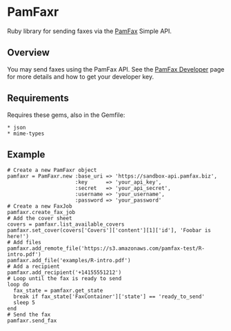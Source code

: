 PamFaxr
=======

Ruby library for sending faxes via the [PamFax](http://www.pamfax.biz/en/partners/tropo/) Simple API.

Overview
--------

You may send faxes using the PamFax API. See the [PamFax Developer](http://www.pamfax.biz/en/partners/tropo/) page for more details and how to get your developer key.

Requirements
------------

Requires these gems, also in the Gemfile:

	* json
	* mime-types

Example
-------

    # Create a new PamFaxr object
	pamfaxr = PamFaxr.new :base_uri => 'https://sandbox-api.pamfax.biz',
	                      :key      => 'your_api_key', 
	                      :secret   => 'your_api_secret', 
	                      :username => 'your_username', 
	                      :password => 'your_password'
	# Create a new FaxJob
	pamfaxr.create_fax_job
    # Add the cover sheet
	covers = pamfaxr.list_available_covers
	pamfaxr.set_cover(covers['Covers']['content'][1]['id'], 'Foobar is here!')
	# Add files
	pamfaxr.add_remote_file('https://s3.amazonaws.com/pamfax-test/R-intro.pdf')
	pamfaxr.add_file('examples/R-intro.pdf')
	# Add a recipient
	pamfaxr.add_recipient('+14155551212')
	# Loop until the fax is ready to send
	loop do
	  fax_state = pamfaxr.get_state
	  break if fax_state['FaxContainer']['state'] == 'ready_to_send'
	  sleep 5
	end
	# Send the fax
	pamfaxr.send_fax